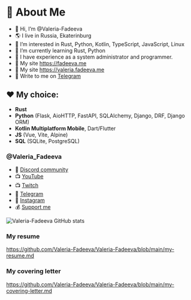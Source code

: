 # 🌸 About Me
- 👋 Hi, I’m @Valeria-Fadeeva
- 🌎 I live in Russia, Ekaterinburg
- 👀 I’m interested in Rust, Python, Kotlin, TypeScript, JavaScript, Linux
- 🌱 I’m currently learning Rust, Python
- 👩 I have experience as a system administrator and programmer.
- 🔖 My site https://fadeeva.me 
- 🔖 My site https://valeria.fadeeva.me 
- 💬 Write to me on [Telegram](https://t.me/Developer_Valeria_Fadeeva)

## ❤️ My choice: 
- **Rust**
- **Python** (Flask, AioHTTP, FastAPI, SQLAlchemy, Django, DRF, Django ORM)
- **Kotlin Multiplatform Mobile**, Dart/Flutter
- **JS** (Vue, Vite, Alpine)
- **SQL** (SQLite, PostgreSQL)

### @Valeria_Fadeeva
- 🌟 [Discord community](https://discord.gg/725zXx7RhJ)
- 📺 [YouTube](https://www.youtube.com/@Valeria_Fadeeva)
- 📺 [Twitch](https://www.twitch.tv/valeria_fadeeva)
- 💬 [Telegram](https://t.me/Developer_Valeria_Fadeeva)
- 📸 [Instagram](https://www.instagram.com/valeria.fadeeva.me)
- 💰 [Support me](https://www.tinkoff.ru/rm/fadeeva.valeriya96/9bLRi79066)

![Valeria-Fadeeva GitHub stats](https://github-readme-stats.vercel.app/api?username=Valeria-Fadeeva&show_icons=true&theme=radical)

### My resume
https://github.com/Valeria-Fadeeva/Valeria-Fadeeva/blob/main/my-resume.md

### My covering letter
https://github.com/Valeria-Fadeeva/Valeria-Fadeeva/blob/main/my-covering-letter.md

<!---
Valeria-Fadeeva/Valeria-Fadeeva is a ✨ special ✨ repository because its `README.md` (this file) appears on your GitHub profile.
You can click the Preview link to take a look at your changes.
--->

